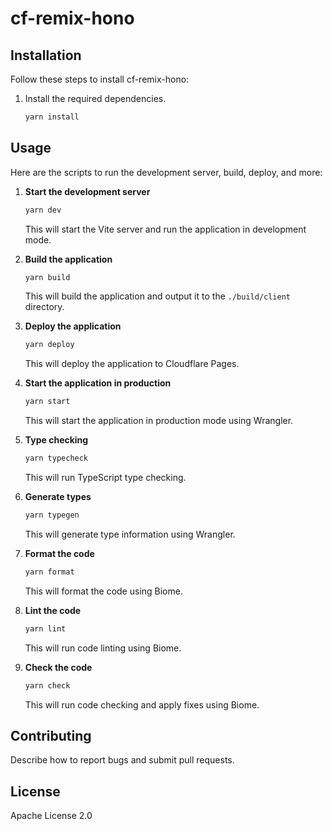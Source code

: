 # cf-remix-hono

## Installation
Follow these steps to install cf-remix-hono:

1. Install the required dependencies.
    ```sh
    yarn install
    ```

## Usage
Here are the scripts to run the development server, build, deploy, and more:

1. **Start the development server**
    ```sh
    yarn dev
    ```
    This will start the Vite server and run the application in development mode.

2. **Build the application**
    ```sh
    yarn build
    ```
    This will build the application and output it to the `./build/client` directory.

3. **Deploy the application**
    ```sh
    yarn deploy
    ```
    This will deploy the application to Cloudflare Pages.

4. **Start the application in production**
    ```sh
    yarn start
    ```
    This will start the application in production mode using Wrangler.

5. **Type checking**
    ```sh
    yarn typecheck
    ```
    This will run TypeScript type checking.

6. **Generate types**
    ```sh
    yarn typegen
    ```
    This will generate type information using Wrangler.

7. **Format the code**
    ```sh
    yarn format
    ```
    This will format the code using Biome.

8. **Lint the code**
    ```sh
    yarn lint
    ```
    This will run code linting using Biome.

9. **Check the code**
    ```sh
    yarn check
    ```
    This will run code checking and apply fixes using Biome.

## Contributing

Describe how to report bugs and submit pull requests.

## License

Apache License 2.0